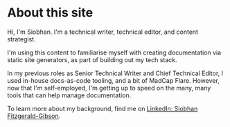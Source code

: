 # About this site

Hi, I'm Siobhan. I'm a technical writer, technical editor, and content strategist. 

I'm using this content to familiarise myself with creating documentation via static site generators, as part of building out my tech stack. 

In my previous roles as Senior Technical Writer and Chief Technical Editor, I used in-house docs-as-code tooling, and a bit of MadCap Flare. However, now that I'm self-employed, I'm getting up to speed on the many, many tools that can help manage documentation. 

To learn more about my background, find me on [LinkedIn: Siobhan Fitzgerald-Gibson](https://www.linkedin.com/in/siobhan-fitzgerald-gibson/). 
